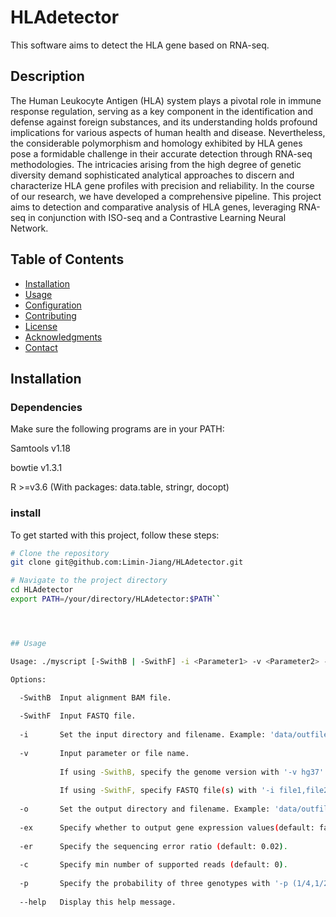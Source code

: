 # HLAdetector
This software aims to detect the HLA gene based on RNA-seq.

## Description
The Human Leukocyte Antigen (HLA) system plays a pivotal role in immune response regulation, serving as a key component in the identification and defense against foreign substances, and its understanding holds profound implications for various aspects of human health and disease. Nevertheless, the considerable polymorphism and homology exhibited by HLA genes pose a formidable challenge in their accurate detection through RNA-seq methodologies. The intricacies arising from the high degree of genetic diversity demand sophisticated analytical approaches to discern and characterize HLA gene profiles with precision and reliability. In the course of our research, we have developed a comprehensive pipeline. This project aims to detection and comparative analysis of HLA genes, leveraging RNA-seq in conjunction with ISO-seq and a Contrastive Learning Neural Network. 

## Table of Contents

- [Installation](#installation)
- [Usage](#usage)
- [Configuration](#configuration)
- [Contributing](#contributing)
- [License](#license)
- [Acknowledgments](#acknowledgments)
- [Contact](#contact)

## Installation

###  Dependencies
Make sure the following programs are in your PATH:

Samtools v1.18

bowtie v1.3.1

R  >=v3.6 (With packages: data.table, stringr, docopt)

###  install
To get started with this project, follow these steps:

```bash
# Clone the repository
git clone git@github.com:Limin-Jiang/HLAdetector.git

# Navigate to the project directory
cd HLAdetector
export PATH=/your/directory/HLAdetector:$PATH``




## Usage

Usage: ./myscript [-SwithB | -SwithF] -i <Parameter1> -v <Parameter2> -er <Parameter3> -c <Parameter4> -o <Parameter5>  -p <Parameter6> [-ex]

Options:

  -SwithB  Input alignment BAM file.
  
  -SwithF  Input FASTQ file.
  
  -i       Set the input directory and filename. Example: 'data/outfile.bam'.
  
  -v       Input parameter or file name.
  
           If using -SwithB, specify the genome version with '-v hg37' or '-v hg38'.
           
           If using -SwithF, specify FASTQ file(s) with '-i file1,file2' (two files) or '-i file' (one file).
           
  -o       Set the output directory and filename. Example: 'data/outfile'.
  
  -ex      Specify whether to output gene expression values(default: false).
  
  -er      Specify the sequencing error ratio (default: 0.02).
  
  -c       Specify min number of supported reads (default: 0).
  
  -p       Specify the probability of three genotypes with '-p (1/4,1/2,1/4)' (default: (1/3,1/3,1/3)).
  
  --help   Display this help message.



